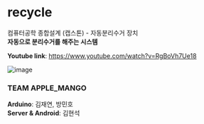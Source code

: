 # recycle
컴퓨터공학 종합설계 (캡스톤) - 자동분리수거 장치  
**자동으로 분리수거를 해주는 시스템**

**Youtube link**: https://www.youtube.com/watch?v=RgBoVh7Ue18


![image](https://user-images.githubusercontent.com/53139890/116173977-7e194000-a748-11eb-8539-85b44c4e5cf8.png)


### TEAM APPLE_MANGO  
**Arduino**: 김재연, 방민호  
**Server & Android**: 김현석


